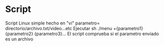 # Script
Script Linux simple hecho en "vi"
parametro= directorio/archivo.txt/video...etc
Ejecutar sh ./menu +{parametro1} {parametro2} {parametro3}...
El script comprueba si el parametro enviado es un archivo
